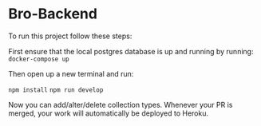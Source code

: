 # Bro-Backend

To run this project follow these steps: 

First ensure that the local postgres database is up and running by running: 
`docker-compose up`



Then open up a new terminal and run: 

`npm install`
`npm run develop`


Now you can add/alter/delete collection types. Whenever your PR is merged, your work will automatically be deployed to Heroku. 
